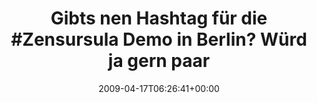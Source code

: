 ---
retweeted: false
source: <a href="http://twitter.com" rel="nofollow">Twitter Web Client</a>
entities:
  hashtags:
  - text: Zensursula
    indices:
    - '26'
    - '37'
  symbols: []
  user_mentions: []
  urls: []
display_text_range:
- '0'
- '121'
favorite_count: '0'
id_str: '1540205381'
truncated: false
retweet_count: '0'
id: '1540205381'
created_at: Fri Apr 17 06:26:41 +0000 2009
favorited: false
full_text: 'Gibts nen Hashtag für die #Zensursula Demo in Berlin? Würd ja gern paar
  Fotos sehn, wenn ich schon nicht dabei sein kann.'
lang: de
tags:
- Zensursula
- pesos/twitter
date: '2009-04-17T06:26:41+00:00'
src: https://twitter.com/bascht/status/1540205381
original_url: https://twitter.com/bascht/status/1540205381
type: twitter_tweet
text: 'Gibts nen Hashtag für die #Zensursula Demo in Berlin? Würd ja gern paar Fotos
  sehn, wenn ich schon nicht dabei sein kann.'
title: 'Gibts nen Hashtag für die #Zensursula Demo in Berlin? Würd ja gern paar'

---